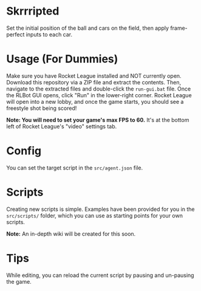 # Skrrripted
Set the initial position of the ball and cars on the field, then apply frame-perfect inputs to each car.

# Usage (For Dummies)
Make sure you have Rocket League installed and NOT currently open. Download this repository via a ZIP file and extract the contents. Then, navigate to the extracted files and double-click the `run-gui.bat` file. Once the RLBot GUI opens, click "Run" in the lower-right corner. Rocket League will open into a new lobby, and once the game starts, you should see a freestyle shot being scored!

**Note: You will need to set your game's max FPS to 60.** It's at the bottom left of Rocket League's "video" settings tab.

# Config
You can set the target script in the `src/agent.json` file.

# Scripts
Creating new scripts is simple. Examples have been provided for you in the `src/scripts/` folder, which you can use as starting points for your own scripts.

**Note:** An in-depth wiki will be created for this soon.

# Tips
While editing, you can reload the current script by pausing and un-pausing the game.
